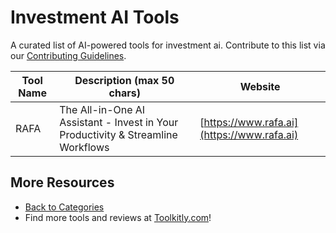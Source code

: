 # Investment AI Tools

A curated list of AI-powered tools for investment ai. Contribute to this list via our [Contributing Guidelines](../CONTRIBUTING.md).

| Tool Name | Description (max 50 chars) | Website |
|-----------|----------------------------|---------|
| RAFA | The All-in-One AI Assistant - Invest in Your Productivity & Streamline Workflows | [https://www.rafa.ai](https://www.rafa.ai) |

## More Resources
- [Back to Categories](../README.md)
- Find more tools and reviews at [Toolkitly.com](https://toolkitly.com)!
